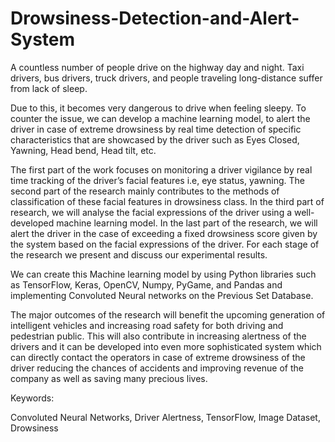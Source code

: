 # Drowsiness-Detection-and-Alert-System

A countless number of people drive on the highway day and night. Taxi drivers, bus drivers, truck drivers, and people traveling long-distance suffer from lack of sleep. 

Due to this, it becomes very dangerous to drive when feeling sleepy. To counter the issue, we can develop a machine learning model, to alert the driver in case of extreme drowsiness by real time detection of specific characteristics that are showcased by the driver such as Eyes 
Closed, Yawning, Head bend, Head tilt, etc. 

The first part of the work focuses on monitoring a driver vigilance by real time tracking of the driver’s facial features i.e, eye status, yawning. The second part of the research mainly contributes to the methods of classification of these facial features in drowsiness class. In the third part of research, we will analyse the facial expressions of the driver using a well-developed machine learning model. In the last part of the research, we will alert the driver in the case of exceeding a fixed drowsiness score given by the system based on the facial expressions of the driver. For each stage of the research we present and discuss our experimental results. 

We can create this Machine learning model by using Python libraries such as TensorFlow, Keras, OpenCV, Numpy, PyGame, and Pandas and implementing Convoluted Neural networks on the Previous Set Database.

The major outcomes of the research will benefit the upcoming generation of intelligent vehicles and increasing road safety for both driving and pedestrian public. This will also contribute in increasing alertness of the drivers and it can be developed into even more sophisticated system which can directly contact the operators in case of extreme drowsiness of the driver reducing the chances of accidents and improving revenue of the company as well as saving many precious lives.

Keywords:

Convoluted Neural Networks, Driver Alertness, TensorFlow, Image Dataset, Drowsiness
